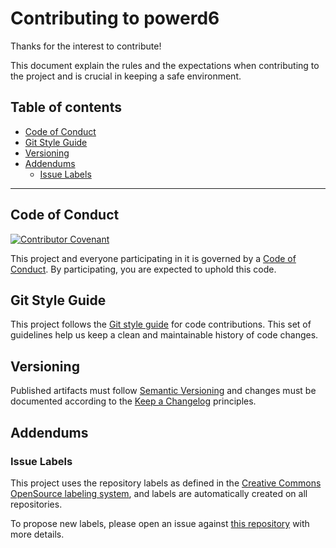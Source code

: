 # Contributing to powerd6

Thanks for the interest to contribute!

This document explain the rules and the expectations when contributing to the project and is crucial in keeping a safe environment.

## Table of contents
- [Code of Conduct](#code-of-conduct)
- [Git Style Guide](#git-style-guide)
- [Versioning](#versioning)
- [Addendums](#addendums)
    - [Issue Labels](#issue-labels)

---

## Code of Conduct

[![Contributor Covenant](https://img.shields.io/badge/Contributor%20Covenant-2.1-4baaaa.svg)](CODE_OF_CONDUCT.md)

This project and everyone participating in it is governed by a [Code of Conduct](CODE_OF_CONDUCT.md). By participating, you are expected to uphold this code.

## Git Style Guide

This project follows the [Git style guide](https://github.com/agis/git-style-guide) for code contributions. This set of guidelines help us keep a clean and maintainable history of code changes.

## Versioning

Published artifacts must follow [Semantic Versioning](https://semver.org/) and changes must be documented according to the [Keep a Changelog](https://keepachangelog.com/en/1.0.0/) principles.


## Addendums

### Issue Labels

This project uses the repository labels as defined in the [Creative Commons OpenSource labeling system](https://opensource.creativecommons.org/contributing-code/repo-labels/), and labels are automatically created on all repositories.

To propose new labels, please open an issue against [this repository](https://github.com/power-d6/.github) with more details.